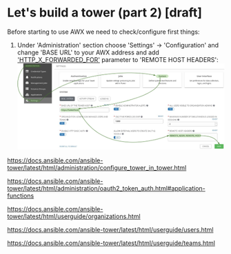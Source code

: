 # Let's build a tower (part 2) [draft]

Before starting to use AWX we need to check/configure first things:
1. Under 'Administration' section choose 'Settings' -> 'Configuration' and change 'BASE URL' to your AWX address and add ['HTTP_X_FORWARDED_FOR'](https://docs.ansible.com/ansible-tower/latest/html/administration/proxy-support.html#configure-known-proxies) parameter to 'REMOTE HOST HEADERS':
![System configuration](/images/ansible-tower/system_config.png)


https://docs.ansible.com/ansible-tower/latest/html/administration/configure_tower_in_tower.html

https://docs.ansible.com/ansible-tower/latest/html/administration/oauth2_token_auth.html#application-functions

https://docs.ansible.com/ansible-tower/latest/html/userguide/organizations.html

https://docs.ansible.com/ansible-tower/latest/html/userguide/users.html

https://docs.ansible.com/ansible-tower/latest/html/userguide/teams.html

